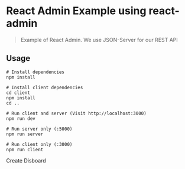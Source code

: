 # React Admin Example using react-admin

> Example of React Admin. We use JSON-Server for our REST API

## Usage

```
# Install dependencies
npm install

# Install client dependencies
cd client
npm install
cd ..

# Run client and server (Visit http://localhost:3000)
npm run dev

# Run server only (:5000)
npm run server

# Run client only (:3000)
npm run client
```
Create Disboard
